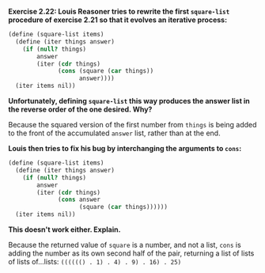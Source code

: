 **Exercise 2.22: Louis Reasoner tries to rewrite the first `square-list` procedure of exercise 2.21 so that it evolves an iterative process:**

```scheme
(define (square-list items)
  (define (iter things answer)
    (if (null? things)
        answer
        (iter (cdr things)
              (cons (square (car things))
                    answer))))
  (iter items nil))
```

**Unfortunately, defining `square-list` this way produces the answer list in the reverse order of the one desired. Why?**

Because the squared version of the first number from `things` is being added to the front of the
accumulated `answer` list, rather than at the end.

**Louis then tries to fix his bug by interchanging the arguments to `cons`:**

```scheme
(define (square-list items)
  (define (iter things answer)
    (if (null? things)
        answer
        (iter (cdr things)
              (cons answer
                    (square (car things))))))
  (iter items nil))
```

**This doesn't work either. Explain.**

Because the returned value of `square` is a number, and not a list, `cons` is adding the number as
its own second half of the pair, returning a list of lists of lists of...lists: `(((((() . 1) . 4) . 9) . 16) . 25)`
